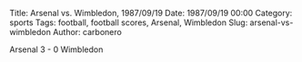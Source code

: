 Title: Arsenal vs. Wimbledon, 1987/09/19
Date: 1987/09/19 00:00
Category: sports
Tags: football, football scores, Arsenal, Wimbledon
Slug: arsenal-vs-wimbledon
Author: carbonero


Arsenal 3 - 0 Wimbledon
